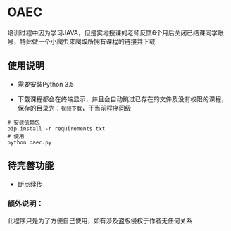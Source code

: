 # OAEC

培训过程中因为学习JAVA，但是实地授课的老师反馈6个月后关闭已结课同学账号，特此做一个小爬虫来爬取所拥有课程的链接并下载


## 使用说明

* 需要安装Python 3.5

* 下载课程都会在终端显示，并且会自动跳过已存在的文件及没有权限的课程，保存的目录为：`视频下载`，于当前程序同级
```
# 安装依赖包
pip install -r requirements.txt
# 使用    
python oaec.py

```
## 待完善功能

* 断点续传

### 额外说明：

此程序只是为了方便自己使用，如有涉及盗版侵权于作者无任何关系
